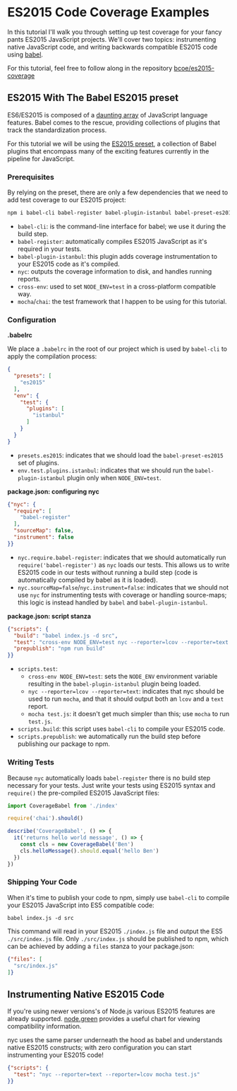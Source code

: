 # ES2015 Code Coverage Examples

In this tutorial I'll walk you through setting up test coverage
for your fancy pants ES2015 JavaScript projects. We'll cover two topics:
instrumenting native JavaScript code, and writing backwards
compatible ES2015 code using <a href="https://github.com/babel/babel" target="_blank">babel</a>.

For this tutorial, feel free to follow along in the repository <a href="https://github.com/bcoe/es2015-coverage" target="_blank">bcoe/es2015-coverage</a>

## ES2015 With The Babel ES2015 preset

ES6/ES2015 is composed of a <a href="https://babeljs.io/docs/plugins/" target="_blank">daunting array</a> of JavaScript language features. Babel comes to the rescue, providing collections of plugins that
track the standardization process.

For this tutorial we will be using the <a href="http://babeljs.io/docs/plugins/preset-es2015/" target="_blank">ES2015 preset</a>, a collection of Babel plugins that
encompass many of the exciting features currently in the pipeline for JavaScript.

### Prerequisites

By relying on the preset, there are only a few dependencies that we need to add
test coverage to our ES2015 project:

```bash
npm i babel-cli babel-register babel-plugin-istanbul babel-preset-es2015 cross-env mocha chai nyc --save-dev
```

* `babel-cli`: is the command-line interface for babel; we use it during the build step.
* `babel-register`: automatically compiles ES2015 JavaScript as it's required in your
   tests.
* `babel-plugin-istanbul`: this plugin adds coverage instrumentation to your ES2015 code
   as it's compiled.
* `nyc`: outputs the coverage information to disk, and handles running reports.
* `cross-env`: used to set `NODE_ENV=test` in a cross-platform compatible way.
* `mocha`/`chai`: the test framework that I happen to be using for this tutorial.

### Configuration

**.babelrc**

We place a `.babelrc` in the root of our project which is used by `babel-cli`
to apply the compilation process:

```json
{
  "presets": [
    "es2015"
  ],
  "env": {
    "test": {
      "plugins": [
        "istanbul"
      ]
    }
  }
}
```

* `presets.es2015`: indicates that we should load the `babel-preset-es2015` set of plugins.
* `env.test.plugins.istanbul`: indicates that we should run the `babel-plugin-istanbul`
plugin only when `NODE_ENV=test`.

**package.json: configuring nyc**

```json
{"nyc": {
  "require": [
    "babel-register"
  ],
  "sourceMap": false,
  "instrument": false
}}
```

* `nyc.require.babel-register`: indicates that we should automatically run
  `require('babel-register')` as `nyc` loads our tests. This allows us to
   write ES2015 code in our tests without running a build step (code is automatically
   compiled by babel as it is loaded).
* `nyc.sourceMap=false`/`nyc.instrument=false`: indicates that we should not use
  `nyc` for instrumenting tests with coverage or handling source-maps; this
  logic is instead handled by `babel` and `babel-plugin-istanbul`.

**package.json: script stanza**

```json
{"scripts": {
  "build": "babel index.js -d src",
  "test": "cross-env NODE_ENV=test nyc --reporter=lcov --reporter=text mocha test.js",
  "prepublish": "npm run build"
}}
```

* `scripts.test`:
  * `cross-env NODE_ENV=test`: sets the `NODE_ENV` environment variable resulting in the `babel-plugin-istanbul` plugin being loaded.
  * `nyc --reporter=lcov --reporter=text`: indicates that nyc should be used to
     run `mocha`, and that it should output both an `lcov` and a `text` report.
  * `mocha test.js`: it doesn't get much simpler than this; use `mocha` to run
    `test.js`.
* `scripts.build`: this script uses `babel-cli` to compile your ES2015 code.
* `scripts.prepublish`: we automatically run the build step before publishing our
  package to npm.

### Writing Tests

Because `nyc` automatically loads `babel-register` there is no
build step necessary for your tests. Just write your tests using
ES2015 syntax and `require()` the pre-compiled ES2015 JavaScript files:

```js
import CoverageBabel from './index'

require('chai').should()

describe('CoverageBabel', () => {
  it('returns hello world message', () => {
    const cls = new CoverageBabel('Ben')
    cls.helloMessage().should.equal('hello Ben')
  })
})
```

### Shipping Your Code

When it's time to publish your code to npm, simply use `babel-cli` to compile
your ES2015 JavaScript into ES5 compatible code:

`babel index.js -d src`

This command will read in your ES2015 `./index.js` file and output the ES5
`./src/index.js` file. Only `./src/index.js` should be published to npm, which
can be achieved by adding a `files` stanza to your package.json:

```json
{"files": [
  "src/index.js"
]}
```

## Instrumenting Native ES2015 Code

If you're using newer versions's of Node.js various ES2015 features are already
supported. <a href="http://node.green/" target="_blank">node.green</a> provides
a useful chart for viewing compatibility information.

nyc uses the same parser underneath the hood as babel and understands native
ES2015 constructs; with zero configuration you can start instrumenting your ES2015 code!

```json
{"scripts": {
  "test": "nyc --reporter=text --reporter=lcov mocha test.js"
}}
```
